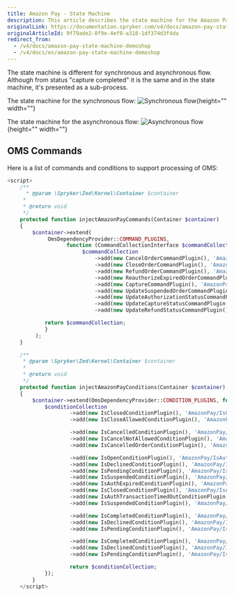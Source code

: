 ```yaml
---
title: Amazon Pay - State Machine
description: This article describes the state machine for the Amazon Pay module in the Spryker Legacy Demoshop.
originalLink: https://documentation.spryker.com/v4/docs/amazon-pay-state-machine-demoshop
originalArticleId: 9f79ade2-8f9e-4ef8-a318-1df374d3f4da
redirect_from:
  - /v4/docs/amazon-pay-state-machine-demoshop
  - /v4/docs/en/amazon-pay-state-machine-demoshop
---
```


The state machine is different for synchronous and asynchronous flow. Although from status "capture completed" it is the same and in the state machine, it's presented as a sub-process.

The state machine for the synchronous flow:
![Synchronous flow](https://spryker.s3.eu-central-1.amazonaws.com/docs/Technology+Partners/Payment+Partners/Amazon+Pay/sync.png){height="" width=""}

The state machine for the asynchronous flow:
![Asynchronous flow](https://spryker.s3.eu-central-1.amazonaws.com/docs/Technology+Partners/Payment+Partners/Amazon+Pay/async.png){height="" width=""}

## OMS Commands
Here is a list of commands and conditions to support processing of OMS:
```php
<script>
    /**
      * @param \Spryker\Zed\Kernel\Container $container
     *
     * @return void
     */
    protected function injectAmazonPayCommands(Container $container)
    {
        $container->extend(
             OmsDependencyProvider::COMMAND_PLUGINS,
                   function (CommandCollectionInterface $commandCollection) {
                        $commandCollection
                            ->add(new CancelOrderCommandPlugin(), 'AmazonPay/CancelOrder')
                            ->add(new CloseOrderCommandPlugin(), 'AmazonPay/CloseOrder')
                            ->add(new RefundOrderCommandPlugin(), 'AmazonPay/RefundOrder')
                            ->add(new ReauthorizeExpiredOrderCommandPlugin(), 'AmazonPay/ReauthorizeExpiredOrder')
                            ->add(new CaptureCommandPlugin(), 'AmazonPay/Capture')
                            ->add(new UpdateSuspendedOrderCommandPlugin(), 'AmazonPay/UpdateSuspendedOrder')
                            ->add(new UpdateAuthorizationStatusCommandPlugin(), 'AmazonPay/UpdateAuthorizationStatus')
                            ->add(new UpdateCaptureStatusCommandPlugin(), 'AmazonPay/UpdateCaptureStatus')
                            ->add(new UpdateRefundStatusCommandPlugin(), 'AmazonPay/UpdateRefundStatus');

            return $commandCollection;
            }
         );
    }

    /**
     * @param \Spryker\Zed\Kernel\Container $container
     *
     * @return void
     */
    protected function injectAmazonPayConditions(Container $container)
    {
        $container->extend(OmsDependencyProvider::CONDITION_PLUGINS, function       (ConditionCollectionInterface $conditionCollection) {
            $conditionCollection
                    ->add(new IsClosedConditionPlugin(), 'AmazonPay/IsClosed')
                    ->add(new IsCloseAllowedConditionPlugin(), 'AmazonPay/IsCloseAllowed')

                    ->add(new IsCancelledConditionPlugin(), 'AmazonPay/IsCancelled')
                    ->add(new IsCancelNotAllowedConditionPlugin(), 'AmazonPay/IsCancelNotAllowed')
                    ->add(new IsCancelledOrderConditionPlugin(), 'AmazonPay/IsOrderCancelled')

                    ->add(new IsOpenConditionPlugin(), 'AmazonPay/IsAuthOpen')
                    ->add(new IsDeclinedConditionPlugin(), 'AmazonPay/IsAuthDeclined')
                    ->add(new IsPendingConditionPlugin(), 'AmazonPay/IsAuthPending')
                    ->add(new IsSuspendedConditionPlugin(), 'AmazonPay/IsAuthSuspended')
                    ->add(new IsAuthExpiredConditionPlugin(), 'AmazonPay/IsAuthExpired')
                    ->add(new IsClosedConditionPlugin(), 'AmazonPay/IsAuthClosed')
                    ->add(new IsAuthTransactionTimedOutConditionPlugin(), 'AmazonPay/IsAuthTransactionTimedOut')
                    ->add(new IsSuspendedConditionPlugin(), 'AmazonPay/IsPaymentMethodChanged')

                    ->add(new IsCompletedConditionPlugin(), 'AmazonPay/IsCaptureCompleted')
                    ->add(new IsDeclinedConditionPlugin(), 'AmazonPay/IsCaptureDeclined')
                    ->add(new IsPendingConditionPlugin(), 'AmazonPay/IsCapturePending')

                    ->add(new IsCompletedConditionPlugin(), 'AmazonPay/IsRefundCompleted')
                    ->add(new IsDeclinedConditionPlugin(), 'AmazonPay/IsRefundDeclined')
                    ->add(new IsPendingConditionPlugin(), 'AmazonPay/IsRefundPending');

                    return $conditionCollection;
            });
        }
    </script>
```

